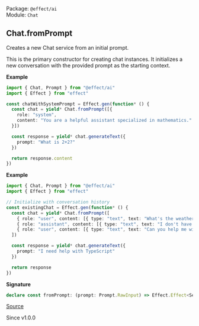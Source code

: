 Package: `@effect/ai`<br />
Module: `Chat`<br />

## Chat.fromPrompt

Creates a new Chat service from an initial prompt.

This is the primary constructor for creating chat instances. It initializes
a new conversation with the provided prompt as the starting context.

**Example**

```ts
import { Chat, Prompt } from "@effect/ai"
import { Effect } from "effect"

const chatWithSystemPrompt = Effect.gen(function* () {
  const chat = yield* Chat.fromPrompt([{
    role: "system",
    content: "You are a helpful assistant specialized in mathematics."
  }])

  const response = yield* chat.generateText({
    prompt: "What is 2+2?"
  })

  return response.content
})
```

**Example**

```ts
import { Chat, Prompt } from "@effect/ai"
import { Effect } from "effect"

// Initialize with conversation history
const existingChat = Effect.gen(function* () {
  const chat = yield* Chat.fromPrompt([
    { role: "user", content: [{ type: "text", text: "What's the weather like?" }] },
    { role: "assistant", content: [{ type: "text", text: "I don't have access to weather data." }] },
    { role: "user", content: [{ type: "text", text: "Can you help me with coding?" }] }
  ])

  const response = yield* chat.generateText({
    prompt: "I need help with TypeScript"
  })

  return response
})
```

**Signature**

```ts
declare const fromPrompt: (prompt: Prompt.RawInput) => Effect.Effect<Service, never, never>
```

[Source](https://github.com/Effect-TS/effect/tree/main/packages/ai/ai/src/Chat.ts#L487)

Since v1.0.0